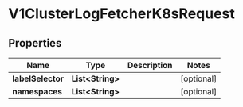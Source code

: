 # V1ClusterLogFetcherK8sRequest

## Properties
Name | Type | Description | Notes
------------ | ------------- | ------------- | -------------
**labelSelector** | **List&lt;String&gt;** |  |  [optional]
**namespaces** | **List&lt;String&gt;** |  |  [optional]
